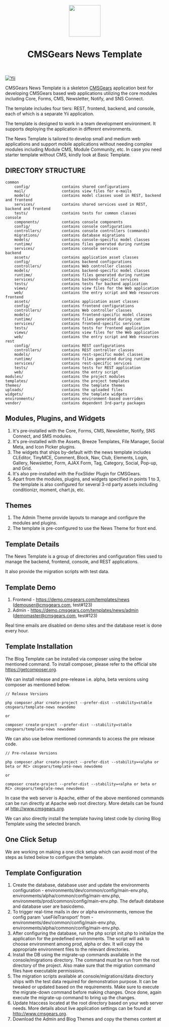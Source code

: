 <p align="center">
    <a href="https://github.com/cmsgears" target="_blank">
        <img src="https://avatars2.githubusercontent.com/u/11252790" height="100px">
    </a>
    <h1 align="center">CMSGears News Template</h1>
    <br>
</p>

[![Yii](https://img.shields.io/badge/Powered_by-Yii_Framework-green.svg?style=flat)](http://www.yiiframework.com/)

CMSGears News Template is a skeleton [CMSGears](https://github.com/cmsgears) application best for developing CMSGears based web applications utilizing the core modules including Core, Forms, CMS, Newsletter, Notify, and SNS Connect.

The template includes four tiers: REST, frontend, backend, and console, each of which is a separate Yii application.

The template is designed to work in a team development environment. It supports deploying the application in different environments.

The News Template is tailored to develop small and medium web applications and support mobile applications without needing complex modules including Module CMS, Module Community, etc. In case you need starter template without CMS, kindly look at Basic Template.

DIRECTORY STRUCTURE
-------------------

```
common
    config/              contains shared configurations
    mail/                contains view files for e-mails
    models/              contains model classes used in REST, backend and frontend
    services/            contains shared services used in REST, backend and frontend
    tests/               contains tests for common classes
console
    components/          contains console components
    config/              contains console configurations
    controllers/         contains console controllers (commands)
    migrations/          contains database migrations
    models/              contains console-specific model classes
    runtime/             contains files generated during runtime
    services/            contains console services
backend
    assets/              contains application asset classes
    config/              contains backend configurations
    controllers/         contains Web controller classes
    models/              contains backend-specific model classes
    runtime/             contains files generated during runtime
    services/            contains backend-specific services
    tests/               contains tests for backend application
    views/               contains view files for the Web application
    web/                 contains the entry script and Web resources
frontend
    assets/              contains application asset classes
    config/              contains frontend configurations
    controllers/         contains Web controller classes
    models/              contains frontend-specific model classes
    runtime/             contains files generated during runtime
    services/            contains frontend-specific services
    tests/               contains tests for frontend application
    views/               contains view files for the Web application
    web/                 contains the entry script and Web resources
rest
    config/              contains REST configurations
    controllers/         contains REST controller classes
    models/              contains rest-specific model classes
    runtime/             contains files generated during runtime
    services/            contains rest-specific services
    tests/               contains tests for REST application
    web/                 contains the entry script
modules/    	         contains the project modules
templates/    	         contains the project templates
themes/                  contains the template themes
uploads/    	         contains the uploaded files
widgets/    	         contains the template widgets
environments/            contains environment-based overrides
vendor/                  contains dependent 3rd-party packages
```

Modules, Plugins, and Widgets
-------------------
1. It's pre-installed with the Core, Forms, CMS, Newsletter, Notify, SNS Connect, and SMS modules.
2. It's pre-installed with the Assets, Breeze Templates, File Manager, Social Meta, and Icon Picker plugins.
3. The widgets that ships by-default with the news template includes CLEditor, TinyMCE, Comment, Block, Nav, Club, Elements, Login, Gallery, Newsletter, Form, AJAX Form, Tag, Category, Social, Pop-up, and Grid.
4. It's also pre-installed with the FoxSlider Plugin for CMSGears.
5. Apart from the modules, plugins, and widgets specified in points 1 to 3, the template is also configured for several 3-rd party assets including conditionizr, moment, chart.js, etc.

Themes
-------------------
1. The Admin Theme provide layouts to manage and configure the modules and plugins.
2. The template is pre-configured to use the News Theme for front end.

Template Details
-------------------
The News Template is a group of directories and configuration files used to manage the backend, frontend, console, and REST applications.

It also provide the migration scripts with test data.

Template Demo
-------------------
1. Frontend - https://demo.cmsgears.com/templates/news (demouser@cmsgears.com, test#123)
2. Admin - https://demo.cmsgears.com/templates/news/admin (demomaster@cmsgears.com, test#123)

Real time emails are disabled on demo sites and the database reset is done every hour.

Template Installation
-------------------

The Blog Template can be installed via composer using the below mentioned command. To install composer, please refer to the official site https://getcomposer.org.

We can install release and pre-release i.e. alpha, beta versions using composer as mentioned below.

```
// Release Versions

php composer.phar create-project --prefer-dist --stability=stable cmsgears/template-news newsdemo

or

composer create-project --prefer-dist --stability=stable cmsgears/template-news newsdemo
```

We can also use below mentioned commands to access the pre release code.

```
// Pre-release Versions

php composer.phar create-project --prefer-dist --stability=<alpha or beta or RC> cmsgears/template-news newsdemo

or

composer create-project --prefer-dist --stability=<alpha or beta or RC> cmsgears/template-news newsdemo
```

In case the web server is Apache, either of the above mentioned commands can be run directly at Apache web root directory. More details can be found at http://www.cmsgears.org.

We can also directly install the template having latest code by cloning Blog Template using the selected branch.

One Click Setup
-------------------
We are working on making a one click setup which can avoid most of the steps as listed below to configure the template.

Template Configuration
-------------------

1. Create the database, database user and update the environments configuration - environments/dev/common/config/main-env.php, environments/alpha/common/config/main-env.php, environments/prod/common/config/main-env.php. The default database and database user are basicdemo.
2. To trigger real-time mails in dev or alpha environments, remove the config param 'useFileTransport' from - environments/dev/common/config/main-env.php, environments/alpha/common/config/main-env.php.
3. After configuring the database, run the php script init.php to initialize the application for the predefined environments. The script will ask to choose environment among prod, alpha or dev. It will copy the appropriate environment files to the relevant directories.
4. Install the DB using the migrate-up commands available in the console/migrations directory. The command must be run from the root directory of the project. Also make sure that the migration command files have executable permissions.
5. The migration scripts available at console/migrations/data directory ships with the test data required for demonstration purpose. It can be tweaked or updated based on the requirements. Make sure to execute the migrate-down command before making changes. Once done, again execute the migrate-up command to bring up the changes.
6. Update htaccess located at the root directory based on your web server needs. More details about live application settings can be found at http://www.cmsgears.org.
7. Download the Admin and Blog Themes and copy the themes content at <template root>/themes/admin and <template root>/themes/news directories respectively.
8. Now we can run the template using our preferred browser. Example links are as mentioned below.
9. Login to admin and update file upload url in case project name or upload directory is different.
10. By default all the files uploaded by users will be stored in uploads directory. The uploads directory can be changes based on project needs.
11. Update the migration scripts if required and run the commands migrate-down and migrate-up to refresh the database. Make sure that it's done only on dev and alpha environments. Do not ever run migrate-down on live environment, else it will erase all the live data.

The default application URLs will be as shown below. Replace the newsdemo with the project name, in case it's changed.

```
Frontend - http://localhost/newsdemo/frontend/web
Admin - http://localhost/newsdemo/frontend/web
```

Template - Updates
-------------------

The template dependencies can be updated using the composer.json file located at the root of template.

Template Pages
-------------------
The template ships with pre-configured pages as listed below.

1. Landing - Site index page.
2. Login - Login page allows users to login.
3. Register - Register page allows users to sign up.
4. Confirm Account - Users can confirm account by following the link sent to their email while submitting Register form.
5. Forgot Password - It can be used to generate password reset link.
6. Forgot Password OTP - It can be used to generate OTP to reset the password. It will work if SMS manager is available.
7. Reset Password - Users can reset password by following the link sent to their email while submitting Forgot Password form.
8. Reset Password OTP - It can be used to reset the password by providing a valid OTP. It will work if SMS manager is available.
9. Activate Account - User accounts added by site admin can be activated using this page.
10. Privacy - The page to show Privacy Policy.
11. Terms - The page to show Terms and Conditions.
12. FAQs - The page to show the FAQs.

Notes: The pages Forgot Password OTP and Reset Password OTP will work only if the SMS manager is available with SMS balance.

Template Forms
-------------------
The template also provide forms using dynamic forms and comment system.

1. Contact Form (Dynamic Form)
2. Feedback Form (Custom Comment)
3. Testimonial Form (Custom Comment)

Private Pages
----------------------------
The news template provides a blank dashboard, user blog posts, user profile, user settings, and calendar.

1. Dashboard - Page displayed on login.
2. Profile - Basic - The Basic Page allows user to update the basic details including email, username, name, gender, and date of birth.
3. Profile - Account - The Account Page allows user to update the password.
4. Profile - Address - The Address Page allows user to manage multiple address.
5. Settings - Settings page allows users to configure settings including privacy, notifications, and reminders.
6. Notifications - Shows user notifications.
7. Reminders - Shows user reminders.
8. Activities - Shows user activities.
9. Events - Shows calendar events associated with the user using list view.
10. Events Calendar - Shows calendar events associated with the user using calendar view.
11. Events Cards - Shows calendar events associated with the user using card view.
12. Event - Create - The Create Event Page allows user to add a Calendar Event.
13. Event - Update - The Create Event Page allows user to update a Calendar Event.
14. Blog Posts - Create/Update Blog elements, blocks, and posts.
